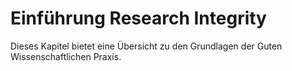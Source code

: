 # Einführung Research Integrity

Dieses Kapitel bietet eine Übersicht zu den Grundlagen der Guten Wissenschaftlichen Praxis.
